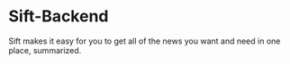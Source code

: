 # Sift-Backend
Sift makes it easy for you to get all of the news you want and need in one place, summarized.
